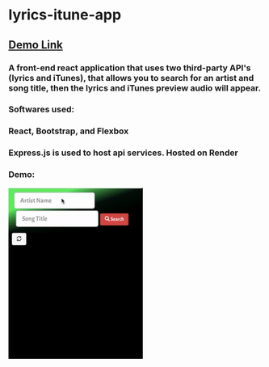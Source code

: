 # lyrics-itune-app
## [Demo Link](http://lyricsfinder.surge.sh/) 

### A front-end react application that uses two third-party API's (lyrics and iTunes), that allows you to search for an artist and song title, then the lyrics and iTunes preview audio will appear.

### Softwares used:  
### React, Bootstrap, and Flexbox
### Express.js is used to host api services. Hosted on Render

### Demo: 
![](lyrics-app.gif)

